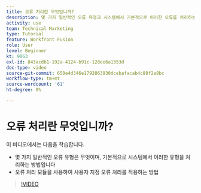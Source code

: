 ```yaml
---
title: 오류 처리란 무엇입니까?
description: 몇 가지 일반적인 오류 유형과 시스템에서 기본적으로 이러한 오류를 처리하는 방법을 배웁니다. 그런 다음 사용자 지정 오류 처리를 적용하는 방법을 배웁니다 [!DNL Adobe Workfront Fusion].
activity: use
team: Technical Marketing
type: Tutorial
feature: Workfront Fusion
role: User
level: Beginner
kt: 9063
exl-id: 843acdb1-192a-4124-b91c-128ee6a1353d
doc-type: video
source-git-commit: 650e4d346e1792863930dcebafacab4c88f2a8bc
workflow-type: tm+mt
source-wordcount: '61'
ht-degree: 0%

---
```


# 오류 처리란 무엇입니까?

이 비디오에서는 다음을 학습합니다.

* 몇 가지 일반적인 오류 유형은 무엇이며, 기본적으로 시스템에서 이러한 유형을 처리하는 방법입니다
* 오류 처리 모듈을 사용하여 사용자 지정 오류 처리를 적용하는 방법

>[!VIDEO](https://video.tv.adobe.com/v/335304/?quality=12&learn=on)
